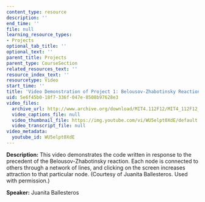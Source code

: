 ```yaml
---
content_type: resource
description: ''
end_time: ''
file: null
learning_resource_types:
- Projects
optional_tab_title: ''
optional_text: ''
parent_title: Projects
parent_type: CourseSection
related_resources_text: ''
resource_index_text: ''
resourcetype: Video
start_time: ''
title: 'Video Demonstration of Project 1: Belousov-Zhabotinsky Reaction'
uid: 5e6f45b0-18f7-336f-047e-8508b97628e3
video_files:
  archive_url: http://www.archive.org/download/MIT4.112F12/MIT4_112F12_Video_Ex1_JB_300k.mp4
  video_captions_file: null
  video_thumbnail_file: https://img.youtube.com/vi/WU5elpt0XdE/default.jpg
  video_transcript_file: null
video_metadata:
  youtube_id: WU5elpt0XdE
---
```


**Description:** This video demonstrates the code written in response to the precedent of the Belousov-Zhabotinsky reaction. Each node is connected to others through a network of lines, and clicking on the screen increases attraction to that particular node. (Courtesy of Juanita Ballesteros. Used with permission.)

**Speaker:** Juanita Ballesteros